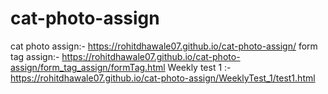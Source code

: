 # cat-photo-assign
cat photo assign:- https://rohitdhawale07.github.io/cat-photo-assign/
form tag assign:-  https://rohitdhawale07.github.io/cat-photo-assign/form_tag_assign/formTag.html
Weekly test 1 :- https://rohitdhawale07.github.io/cat-photo-assign/WeeklyTest_1/test1.html
